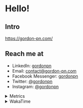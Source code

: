 # Hello!

## Intro

<https://gordon-pn.com/>

## Reach me at

- LinkedIn: [gordonpn](https://www.linkedin.com/in/gordonpn/)
- Email: [contact@gordon-pn.com](mailto:contact@gordon-pn.com)
- Facebook Messenger: [gordonpn](https://www.messenger.com/t/Gordonpn)
- Twitter: [@gordonpn](https://twitter.com/Gordonpn)
- Instagram: [@gordonpn](https://www.instagram.com/gordonpn/)

<details>
  <summary>Metrics</summary>

  <img align="center" src="https://github.com/gordonpn/gordonpn/blob/master/github-metrics.svg" alt="GitHub Metrics">

</details>

<details>
  <summary>WakaTime</summary>

  <!--START_SECTION:waka-->
📊 **This Week I Spent My Time On** 

```text
💬 Programming Languages: 
Other                    37 hrs 15 mins      █████████████████████░░░░   84.19 % 
Java                     4 hrs 16 mins       ██░░░░░░░░░░░░░░░░░░░░░░░   09.65 % 
TypeScript               35 mins             ░░░░░░░░░░░░░░░░░░░░░░░░░   01.35 % 
Brazil Dependency Config 25 mins             ░░░░░░░░░░░░░░░░░░░░░░░░░   00.98 % 
JSON                     21 mins             ░░░░░░░░░░░░░░░░░░░░░░░░░   00.81 % 

🔥 Editors: 
Chrome                   23 hrs 1 min        █████████████░░░░░░░░░░░░   52.02 % 
iTerm2                   5 hrs 58 mins       ███░░░░░░░░░░░░░░░░░░░░░░   13.51 % 
IntelliJ IDEA            5 hrs 29 mins       ███░░░░░░░░░░░░░░░░░░░░░░   12.42 % 
Slack                    4 hrs 44 mins       ███░░░░░░░░░░░░░░░░░░░░░░   10.72 % 
VS Code                  1 hr 28 mins        █░░░░░░░░░░░░░░░░░░░░░░░░   03.32 % 
```


 Last Updated on 17/05/2025 16:27:13 UTC
<!--END_SECTION:waka-->
</details>
